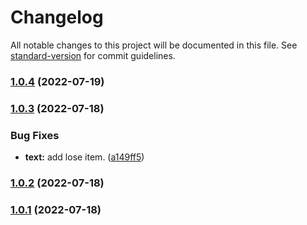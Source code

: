 # Changelog

All notable changes to this project will be documented in this file. See [standard-version](https://github.com/conventional-changelog/standard-version) for commit guidelines.

### [1.0.4](https://github.com/Hti2022/star-battle/compare/v1.0.3...v1.0.4) (2022-07-19)

### [1.0.3](https://github.com/Hti2022/star-battle/compare/v1.0.2...v1.0.3) (2022-07-18)

### Bug Fixes

- **text:** add lose item. ([a149ff5](https://github.com/Hti2022/star-battle/commit/a149ff5eebb93aa39543d12c31ebfa92d20ca8d6))

### [1.0.2](https://github.com/Hti2022/star-battle/compare/v1.0.1...v1.0.2) (2022-07-18)

### [1.0.1](https://github.com/Hti2022/star-battle/compare/v1.0.0...v1.0.1) (2022-07-18)
